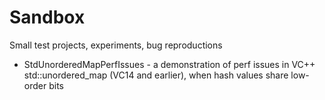# Sandbox
Small test projects, experiments, bug reproductions

- StdUnorderedMapPerfIssues - a demonstration of perf issues in VC++ std::unordered_map (VC14 and earlier), when hash values share low-order bits
